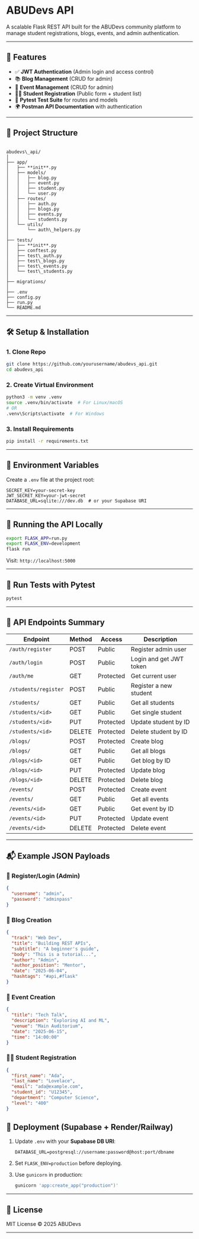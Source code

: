 # ABUDevs API

A scalable Flask REST API built for the ABUDevs community platform to manage student registrations, blogs, events, and admin authentication.

---

## 🚀 Features

- ✅ **JWT Authentication** (Admin login and access control)
- 📚 **Blog Management** (CRUD for admin)
- 📅 **Event Management** (CRUD for admin)
- 👨‍🎓 **Student Registration** (Public form + student list)
- 🧪 **Pytest Test Suite** for routes and models
- 🌍 **Postman API Documentation** with authentication

---

## 📁 Project Structure

```

abudevs\_api/
│
├── app/
│   ├── **init**.py
│   ├── models/
│   │   ├── blog.py
│   │   ├── event.py
│   │   ├── student.py
│   │   └── user.py
│   ├── routes/
│   │   ├── auth.py
│   │   ├── blogs.py
│   │   ├── events.py
│   │   └── students.py
│   └── utils/
│       └── auth\_helpers.py
│
├── tests/
│   ├── **init**.py
│   ├── conftest.py
│   ├── test\_auth.py
│   ├── test\_blogs.py
│   ├── test\_events.py
│   └── test\_students.py
│
├── migrations/
│
├── .env
├── config.py
├── run.py
└── README.md

````

---

## 🛠️ Setup & Installation

### 1. Clone Repo

```bash
git clone https://github.com/yourusername/abudevs_api.git
cd abudevs_api
````

### 2. Create Virtual Environment

```bash
python3 -m venv .venv
source .venv/bin/activate  # For Linux/macOS
# OR
.venv\Scripts\activate  # For Windows
```

### 3. Install Requirements

```bash
pip install -r requirements.txt
```

---

## 🔐 Environment Variables

Create a `.env` file at the project root:

```
SECRET_KEY=your-secret-key
JWT_SECRET_KEY=your-jwt-secret
DATABASE_URL=sqlite:///dev.db  # or your Supabase URI
```

---

## 🧪 Running the API Locally

```bash
export FLASK_APP=run.py
export FLASK_ENV=development
flask run
```

Visit: `http://localhost:5000`

---

## 🧪 Run Tests with Pytest

```bash
pytest
```

---

## 🔗 API Endpoints Summary

| Endpoint             | Method | Access    | Description             |
| -------------------- | ------ | --------- | ----------------------- |
| `/auth/register`     | POST   | Public    | Register admin user     |
| `/auth/login`        | POST   | Public    | Login and get JWT token |
| `/auth/me`           | GET    | Protected | Get current user        |
| `/students/register` | POST   | Public    | Register a new student  |
| `/students/`         | GET    | Public    | Get all students        |
| `/students/<id>`     | GET    | Public    | Get single student      |
| `/students/<id>`     | PUT    | Protected | Update student by ID    |
| `/students/<id>`     | DELETE | Protected | Delete student by ID    |
| `/blogs/`            | POST   | Protected | Create blog             |
| `/blogs/`            | GET    | Public    | Get all blogs           |
| `/blogs/<id>`        | GET    | Public    | Get blog by ID          |
| `/blogs/<id>`        | PUT    | Protected | Update blog             |
| `/blogs/<id>`        | DELETE | Protected | Delete blog             |
| `/events/`           | POST   | Protected | Create event            |
| `/events/`           | GET    | Public    | Get all events          |
| `/events/<id>`       | GET    | Public    | Get event by ID         |
| `/events/<id>`       | PUT    | Protected | Update event            |
| `/events/<id>`       | DELETE | Protected | Delete event            |

---

## 📬 Example JSON Payloads

### 🔐 Register/Login (Admin)

```json
{
  "username": "admin",
  "password": "adminpass"
}
```

### 📝 Blog Creation

```json
{
  "track": "Web Dev",
  "title": "Building REST APIs",
  "subtitle": "A beginner's guide",
  "body": "This is a tutorial...",
  "author": "Admin",
  "author_position": "Mentor",
  "date": "2025-06-04",
  "hashtags": "#api,#flask"
}
```

### 📅 Event Creation

```json
{
  "title": "Tech Talk",
  "description": "Exploring AI and ML",
  "venue": "Main Auditorium",
  "date": "2025-06-15",
  "time": "14:00:00"
}
```

### 👨‍🎓 Student Registration

```json
{
  "first_name": "Ada",
  "last_name": "Lovelace",
  "email": "ada@example.com",
  "student_id": "U12345",
  "department": "Computer Science",
  "level": "400"
}
```


## 🚀 Deployment (Supabase + Render/Railway)

1. Update `.env` with your **Supabase DB URI**:

   ```env
   DATABASE_URL=postgresql://username:password@host:port/dbname
   ```

2. Set `FLASK_ENV=production` before deploying.

3. Use `gunicorn` in production:

   ```bash
   gunicorn 'app:create_app("production")'
   ```

---

## 📄 License

MIT License © 2025 ABUDevs

---
